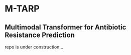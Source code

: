 # M-TARP
## Multimodal Transformer for Antibiotic Resistance Prediction
repo is under construction...
